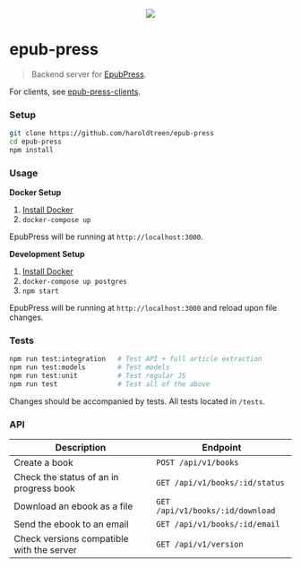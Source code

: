 <p align="center"><img src="https://cloud.githubusercontent.com/assets/1745854/14191006/397082b2-f75b-11e5-9f5b-6016d069556b.png"/>
</p>

# epub-press

> Backend server for [EpubPress](https://epub.press).

For clients, see [epub-press-clients](https://github.com/haroldtreen/epub-press-clients).

### Setup

```bash
git clone https://github.com/haroldtreen/epub-press
cd epub-press
npm install
```

### Usage

**Docker Setup**

1. [Install Docker](https://docs.docker.com/engine/installation/)
1. `docker-compose up`

EpubPress will be running at `http://localhost:3000`.

**Development Setup**

1. [Install Docker](https://docs.docker.com/engine/installation/)
1. `docker-compose up postgres`
1. `npm start`

EpubPress will be running at `http://localhost:3000` and reload upon file changes.

### Tests

```bash
npm run test:integration   # Test API + full article extraction
npm run test:models        # Test models
npm run test:unit          # Test regular JS
npm run test               # Test all of the above
```

Changes should be accompanied by tests. 
All tests located in `/tests`.

### API

|Description                                | Endpoint                          |
|-------------------------------------------|-----------------------------------|
|Create a book                              |`POST /api/v1/books`               |
|Check the status of an in progress book    |`GET /api/v1/books/:id/status`     |
|Download an ebook as a file                |`GET /api/v1/books/:id/download`   |
|Send the ebook to an email                 |`GET /api/v1/books/:id/email`      |
|Check versions compatible with the server  |`GET /api/v1/version`              |
